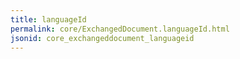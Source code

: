 ```yaml
---
title: languageId
permalink: core/ExchangedDocument.languageId.html
jsonid: core_exchangeddocument_languageid
---
```

